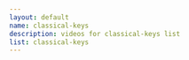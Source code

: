 ```yaml
--- 
layout: default
name: classical-keys
description: videos for classical-keys list
list: classical-keys
---
```


<div class="player">
<div id="player"><!-- "https://www.youtube.com/watch?v={{site.data.lists[page.list][0]}}" --></div>
</div>

